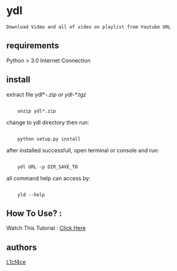 # ydl

    Download Video and all of video on playlist from Youtube URL

## requirements

Python > 3.0
Internet Connection


## install

extract file ydl*-*.zip or ydl*-*.tgz

```bash:

    unzip ydl*.zip
````

change to ydl directory then run:

```python:
    
    python setup.py install
```

after installed successfull, open terminal or console and run:

```bash:
    
    ydl URL -p DIR_SAVE_TO
```

all command help can access by:

```bash:

    yld --help
```

## How To Use? :
Watch This Tutorial : [Click Here](https://www.youtube.com/watch?v=c__fxPkCSns)

## authors
[L1cf4ce](licface@yahoo.com)


